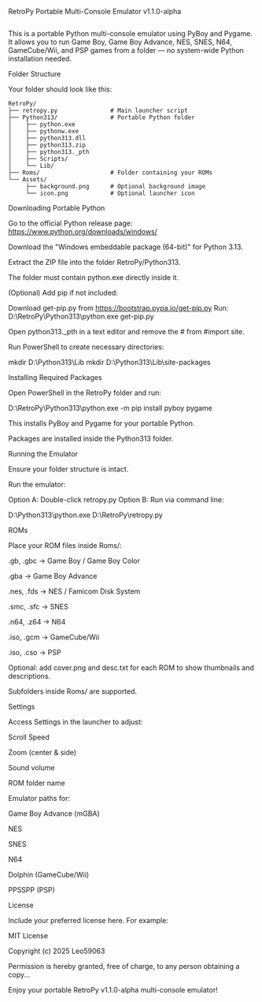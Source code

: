 RetroPy Portable Multi-Console Emulator v1.1.0-alpha
```markdown
```
This is a portable Python multi-console emulator using PyBoy and Pygame.
It allows you to run Game Boy, Game Boy Advance, NES, SNES, N64, GameCube/Wii, and PSP games from a folder — no system-wide Python installation needed.

Folder Structure

Your folder should look like this:
```text
RetroPy/
├── retropy.py               # Main launcher script
├── Python313/               # Portable Python folder
│    ├── python.exe
│    ├── pythonw.exe
│    ├── python313.dll
│    ├── python313.zip
│    ├── python313._pth
│    ├── Scripts/
│    └── Lib/
├── Roms/                    # Folder containing your ROMs
└── Assets/
     ├── background.png      # Optional background image
     └── icon.png            # Optional launcher icon
```

Downloading Portable Python

Go to the official Python release page:
https://www.python.org/downloads/windows/

Download the "Windows embeddable package (64-bit)" for Python 3.13.

Extract the ZIP file into the folder RetroPy/Python313.

The folder must contain python.exe directly inside it.

(Optional) Add pip if not included:

Download get-pip.py from https://bootstrap.pypa.io/get-pip.py
Run: D:\RetroPy\Python313\python.exe get-pip.py


Open python313._pth in a text editor and remove the # from #import site.

Run PowerShell to create necessary directories:

mkdir D:\Python313\Lib
mkdir D:\Python313\Lib\site-packages

Installing Required Packages

Open PowerShell in the RetroPy folder and run:

D:\RetroPy\Python313\python.exe -m pip install pyboy pygame


This installs PyBoy and Pygame for your portable Python.

Packages are installed inside the Python313 folder.

Running the Emulator

Ensure your folder structure is intact.

Run the emulator:

Option A: Double-click retropy.py
Option B: Run via command line:

D:\Python313\python.exe D:\RetroPy\retropy.py

ROMs

Place your ROM files inside Roms/:

.gb, .gbc → Game Boy / Game Boy Color

.gba → Game Boy Advance

.nes, .fds → NES / Famicom Disk System

.smc, .sfc → SNES

.n64, .z64 → N64

.iso, .gcm → GameCube/Wii

.iso, .cso → PSP

Optional: add cover.png and desc.txt for each ROM to show thumbnails and descriptions.

Subfolders inside Roms/ are supported.

Settings

Access Settings in the launcher to adjust:

Scroll Speed

Zoom (center & side)

Sound volume

ROM folder name

Emulator paths for:

Game Boy Advance (mGBA)

NES

SNES

N64

Dolphin (GameCube/Wii)

PPSSPP (PSP)

License

Include your preferred license here. For example:

MIT License

Copyright (c) 2025 Leo59063

Permission is hereby granted, free of charge, to any person obtaining a copy...

Enjoy your portable RetroPy v1.1.0-alpha multi-console emulator!
